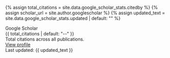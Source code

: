 {% assign total_citations = site.data.google_scholar_stats.citedby %}
{% assign scholar_url = site.author.googlescholar %}
{% assign updated_text = site.data.google_scholar_stats.updated | default: "" %}

<div class="scholar-metrics">
  <div class="scholar-metrics__card">
    <div class="scholar-metrics__label">Google Scholar</div>
    <div class="scholar-metrics__count" id="total_cit" aria-live="polite">{{ total_citations | default: "--" }}</div>
    <div class="scholar-metrics__description">Total citations across all publications.</div>
    <div class="scholar-metrics__actions">
      <a class="btn btn--primary" href="{{ scholar_url }}" target="_blank" rel="noopener">View profile</a>
    </div>
    <div class="scholar-metrics__meta{% if updated_text == "" %} is-hidden{% endif %}" id="scholar_updated">
      Last updated: <span id="scholar_updated_value">{{ updated_text }}</span>
    </div>
  </div>
</div>
